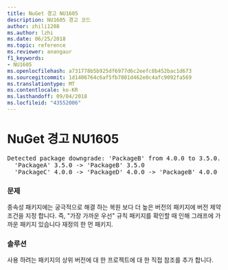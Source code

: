 ```yaml
---
title: NuGet 경고 NU1605
description: NU1605 경고 코드
author: zhili1208
ms.author: lzhi
ms.date: 06/25/2018
ms.topic: reference
ms.reviewer: anangaur
f1_keywords:
- NU1605
ms.openlocfilehash: a731778b5b925df6977d6c2eefc8b452bac1d673
ms.sourcegitcommit: 1d1406764c6af5fb7801d462e0c4afc9092fa569
ms.translationtype: MT
ms.contentlocale: ko-KR
ms.lasthandoff: 09/04/2018
ms.locfileid: "43552006"
---
```

# <a name="nuget-warning-nu1605"></a>NuGet 경고 NU1605

<pre>Detected package downgrade: 'PackageB' from 4.0.0 to 3.5.0. Reference the package directly from the project to select a different version.<br/>  'PackageA' 3.5.0 -> 'PackageB' 3.5.0<br/>  'PackageC' 4.0.0 -> 'PackageD' 4.0.0 -> 'PackageB' 4.0.0</pre>

### <a name="issue"></a>문제
종속성 패키지에는 궁극적으로 해결 하는 복원 보다 더 높은 버전의 패키지에 버전 제약 조건을 지정 합니다. 즉, "가장 가까운 우선" 규칙 패키지를 확인할 때 인해 그래프에 가까운 패키지 있습니다 재정의 한 먼 패키지.

### <a name="solution"></a>솔루션
사용 하려는 패키지의 상위 버전에 대 한 프로젝트에 대 한 직접 참조를 추가 합니다.